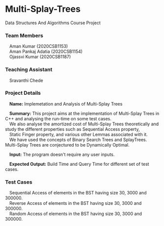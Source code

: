 # Multi-Splay-Trees
Data Structures And Algorithms Course Project

### **Team Members**
&emsp;Aman Kumar (2020CSB1153) \
&emsp;Aman Pankaj Adatia (2020CSB1154) \
&emsp;Ojassvi Kumar (2020CSB1187) 

### **Teaching Assistant** 
&emsp;Sravanthi Chede 

### **Project Details** 
&emsp;**Name:** Implemetation and Analysis of Multi-Splay Trees 

&emsp;**Summary:** This project aims at the implementation of Multi-Splay Trees in C++ and analysing the run-time on some test cases. \
&emsp;We also analyse the amortized cost of Multi-Splay Trees theoretically and study the different properties such as Sequential Access property, \
&emsp;Static Finger property, and various other Lemmas associated with it. \
&emsp;We have used the concepts of Binary Search Trees and SplayTrees. Multi-Splay Trees are conjectured to be Dynamically Optimal.

&emsp;**Input:** The program doesn't require any user inputs.

&emsp;**Expected Output:** Build Time and Query Time for different set of test cases. 

### **Test Cases**
&emsp;Sequential Access of elements in the BST having size 30, 3000 and 300000. \
&emsp;Reverse Access of elements in the BST having size 30, 3000 and 300000. \
&emsp;Random Access of elements in the BST having size 30, 3000 and 300000. 
